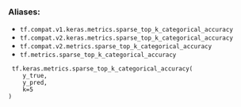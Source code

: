 ### Aliases:
- `tf.compat.v1.keras.metrics.sparse_top_k_categorical_accuracy`
- `tf.compat.v2.keras.metrics.sparse_top_k_categorical_accuracy`
- `tf.compat.v2.metrics.sparse_top_k_categorical_accuracy`
- `tf.metrics.sparse_top_k_categorical_accuracy`

```
 tf.keras.metrics.sparse_top_k_categorical_accuracy(
    y_true,
    y_pred,
    k=5
)
```
